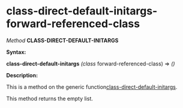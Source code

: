 class-direct-default-initargs-forward-referenced-class
======================================================

*Method* **CLASS-DIRECT-DEFAULT-INITARGS**

**Syntax:**

**class-direct-default-initargs** *(class* forward-referenced-class) => *()*

**Description:**

This is a method on the generic function[class-direct-default-initargs](/docs/meta-object-protocol/class-direct-default-initargs).

This method returns the empty list.

